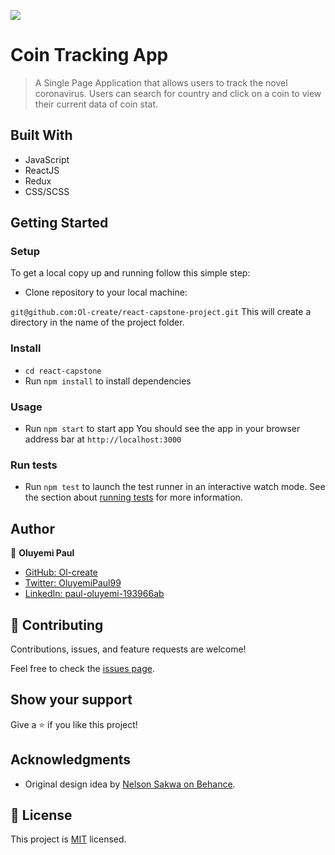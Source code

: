 ![](https://img.shields.io/badge/Microverse-blueviolet)

# Coin Tracking App

> A Single Page Application that allows users to track the novel coronavirus.
> Users can search for country and click on a coin to view their current data of coin stat.


## Built With

- JavaScript
- ReactJS
- Redux
- CSS/SCSS

## Getting Started

### Setup

To get a local copy up and running follow this simple step:

- Clone repository to your local machine:

`git@github.com:Ol-create/react-capstone-project.git`
This will create a directory in the name of the project folder.

### Install

- `cd react-capstone`
- Run `npm install` to install dependencies

### Usage

- Run `npm start` to start app
You should see the app in your browser address bar at `http://localhost:3000`

### Run tests
- Run `npm test` to launch the test runner in an interactive watch mode.
See the section about [running tests](https://facebook.github.io/create-react-app/docs/running-tests) for more information.

## Author

👤 **Oluyemi Paul**

- [GitHub: Ol-create](https://github.com/Ol-create)
- [Twitter: OluyemiPaul99](https://twitter.com/OluyemiPaul99)
- [LinkedIn: paul-oluyemi-193966ab](https://www.linkedin.com/in/paul-oluyemi)

## 🤝 Contributing

Contributions, issues, and feature requests are welcome!

Feel free to check the [issues page](../../issues/).

## Show your support

Give a ⭐️ if you like this project!

## Acknowledgments

- Original design idea by [Nelson Sakwa on Behance](https://www.behance.net/sakwadesignstudio).


## 📝 License

This project is [MIT](./LICENSE) licensed.

